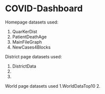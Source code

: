 # COVID-Dashboard
Homepage datasets used:
1. QuarKerDist
2. PatientDeathAge
3. MainFileGraph
4. NewCases4Blocks

District page datasets used:
1. DistrictData
2. 
3. 

World page datasets used
1.WorldDataTop10
2.
